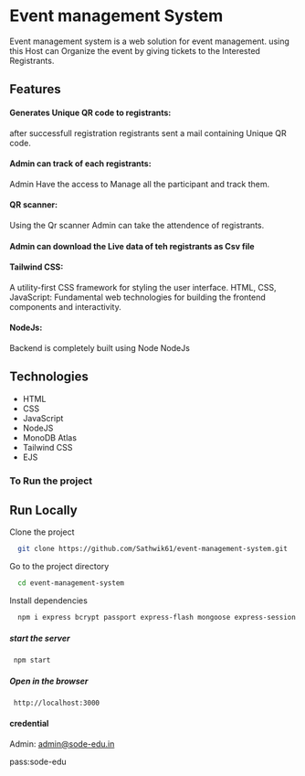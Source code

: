 
# Event management System
Event management system is a web solution for event management.
using this Host can Organize the event by giving tickets to the Interested Registrants.

## Features
#### Generates Unique QR code to registrants:
after successfull registration registrants sent a mail containing Unique QR code. 
#### Admin can track of each registrants:
Admin Have the access to Manage all the participant and track them.
#### QR scanner:
 Using the Qr scanner Admin can take the attendence of registrants.
#### Admin can download the Live data of teh registrants as Csv file

#### Tailwind CSS:
 A utility-first CSS framework for styling the user interface.
HTML, CSS, JavaScript: Fundamental web technologies for building the frontend components and interactivity.
#### NodeJs: 
Backend is completely built using Node NodeJs



## Technologies

 - HTML
 - CSS
 - JavaScript
 - NodeJS
 - MonoDB Atlas
 - Tailwind CSS
 - EJS


### To Run the project



## Run Locally

Clone the project

```bash
  git clone https://github.com/Sathwik61/event-management-system.git
```

Go to the project directory

```bash
  cd event-management-system
```

Install dependencies

```bash
  npm i express bcrypt passport express-flash mongoose express-session method-override qrcode nodemailer json2csv 
```
##### start the server
```bash
 npm start
```
##### Open in the browser
```bash
 http://localhost:3000
```



#### credential

Admin: admin@sode-edu.in

pass:sode-edu


